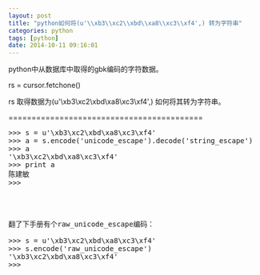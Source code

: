 ```yaml
---
layout: post
title: "python如何将(u'\\xb3\\xc2\\xbd\\xa8\\xc3\\xf4',) 转为字符串"
categories: python
tags: [python]
date: 2014-10-11 09:16:01
---
```


python中从数据库中取得的gbk编码的字符数据。

rs = cursor.fetchone()

rs 取得数据为(u'\xb3\xc2\xbd\xa8\xc3\xf4',) 如何将其转为字符串。





==========================================



<pre>
>>> s = u'\xb3\xc2\xbd\xa8\xc3\xf4'
>>> a = s.encode('unicode_escape').decode('string_escape')
>>> a
'\xb3\xc2\xbd\xa8\xc3\xf4'
>>> print a
陈建敏
>>>  




翻了下手册有个raw_unicode_escape编码：

>>> s = u'\xb3\xc2\xbd\xa8\xc3\xf4'
>>> s.encode('raw_unicode_escape')
'\xb3\xc2\xbd\xa8\xc3\xf4'
>>>  


</pre>
